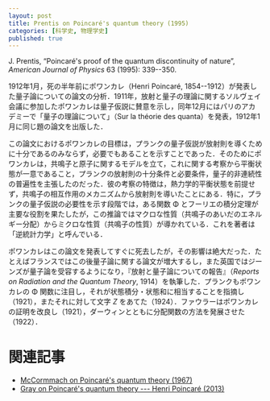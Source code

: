 ```yaml
---
layout: post
title: Prentis on Poincaré's quantum theory (1995)
categories: [科学史, 物理学史]
published: true
---
```


J. Prentis, “Poincaré's proof of the quantum discontinuity of nature”, _American Journal of Physics_ 63 (1995): 339--350.

1912年1月，死の半年前にポワンカレ（Henri Poincaré, 1854--1912）が発表した量子論についての論文の分析．1911年，放射と量子の理論に関するソルヴェイ会議に参加したポワンカレは量子仮説に賛意を示し，同年12月にはパリのアカデミーで「量子の理論について」（Sur la théorie des quanta）を発表，1912年1月に同じ題の論文を出版した．

この論文におけるポワンカレの目標は，プランクの量子仮説が放射則を導くために十分であるのみならず，必要でもあることを示すことであった．そのためにポワンカレは，共鳴子と原子に関するモデルを立て，これに関する考察から平衡状態が一意であること，プランクの放射則の十分条件と必要条件，量子的非連続性の普遍性を主張したのだった．彼の考察の特徴は，熱力学的平衡状態を前提せず，共鳴子の相互作用のメカニズムから放射則を導いたことにある．特に，プランクの量子仮説の必要性を示す段階では，ある関数 Φ とフーリエの積分定理が主要な役割を果たしたが，この推論ではマクロな性質（共鳴子のあいだのエネルギー分配）からミクロな性質（共鳴子の性質）が導かれている．これを著者は「逆統計力学」と呼んでいる．

ポワンカレはこの論文を発表してすぐに死去したが，その影響は絶大だった．たとえばフランスではこの後量子論に関する論文が増大するし，また英国ではジーンズが量子論を受容するようになり，『放射と量子論についての報告』（_Reports on Radiation and the Quantum Theory_, 1914）を執筆した．プランクもポワンカレの Φ 関数に注目し，それが状態積分・状態和に相当することを指摘し（1921），またそれに対して文字 _Z_ をあてた（1924）．ファウラーはポワンカレの証明を改良し（1921），ダーウィンとともに分配関数の方法を発展させた（1922）．

# 関連記事

* [McCormmach on Poincaré's quantum theory (1967)](http://hinaba.org/mikro-und-makro/2017/07/01/01.html)
* [Gray on Poincaré's quantum theory --- Henri Poincaré (2013)](http://hinaba.org/mikro-und-makro/2017/07/05/01.html)
